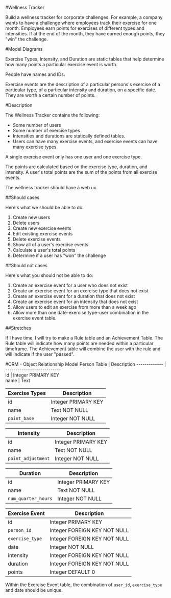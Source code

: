 #Wellness Tracker

Build a wellness tracker for corporate challenges.  For example, a company wants to have a challenge where employees track their exercise for one month.  Employees earn points for exercises of different types and intensities.  If at the end of the month, they have earned enough points, they "win" the challenge.


#Model Diagrams

Exercise Types, Intensity, and Duration are static tables that help determine how many points a particular exercise event is worth.

People have names and IDs.

Exercise events are the description of a particular persons's exercise of a particular type, of a particular intensity and duration, on a specific date.  They are worth a certain number of points.


#Description

The Wellness Tracker contains the following:

 - Some number of users
 - Some number of exercise types
 - Intensities and durations are statically defined tables.
 - Users can have many exercise events, and exercise events can have many exercise types.  
 
A single exercise event only has one user and one exercise type.

The points are calculated based on the exercise type, duration, and intensity.  A user's total points are the sum of the points from all exercise events.  

The wellness tracker should have a web ux.

##Should cases

Here's what we should be able to do:

  1. Create new users
  2. Delete users
  3. Create new exercise events
  4. Edit existing exercise events
  5. Delete exercise events
  6. Show all of a user's exercise events
  7. Calculate a user's total points
  8. Determine if a user has "won" the challenge
  
##Should not cases

Here's what you should not be able to do:

  1. Create an exercise event for a user who does not exist
  2. Create an exercise event for an exercise type that does not exist
  3. Create an exercise event for a duration that does not exist
  4. Create an exercise event for an intensity that does not exist
  5. Allow users to edit an exercise from more than a week ago
  6. Allow more than one date-exercise type-user combination in the exercise event table.

##Stretches

If I have time, I will try to make a Rule table and an Achievement Table.  The Rule table will indicate how many points are needed within a particular timeframe.  The Achievement table will combine the user with the rule and will indicate if the user "passed".


#ORM  - Object Relationship Model
Person Table  | Description
------------- | ---------------------------                                        
id            |  Integer PRIMARY KEY                                        
name          |  Text


Exercise Types | Description
-------------- | ------------
id             | Integer PRIMARY KEY
name           | Text NOT NULL
`point_base`   | Integer NOT NULL


Intensity           | Description
------------------  | ----------------
id                  | Integer PRIMARY KEY
name                | Text NOT NULL
`point_adjustment`  | Integer NOT NULL               


Duration            | Description
------------------- | ------------------
id                  | Integer PRIMARY KEY
name                | Text NOT NULL
`num_quarter_hours` | Integer NOT NULL


Exercise Event      | Description
------------------- | -------------------
id                  | Integer PRIMARY KEY
`person_id`         | Integer FOREIGN KEY NOT NULL
`exercise_type`     | Integer FOREIGN KEY NOT NULL
date                | Integer NOT NULL
intensity           | Integer FOREIGN KEY NOT NULL
duration            | Integer FOREIGN KEY NOT NULL
points              | Integer DEFAULT 0

Within the Exercise Event table, the combination of `user_id`, `exercise_type` and date should be unique.